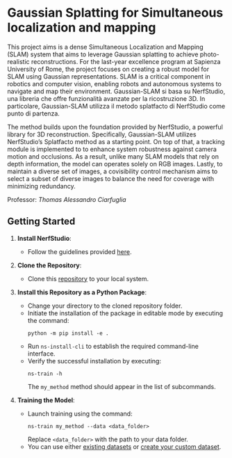 # Gaussian Splatting for Simultaneous localization and mapping

This project aims is a dense Simultaneous Localization and Mapping (SLAM) system that aims to leverage Gaussian splatting to achieve photo-realistic reconstructions. For the last-year excellence program at Sapienza University of Rome, the project focuses on creating a robust model for SLAM using Gaussian representations. SLAM is a critical component in robotics and computer vision, enabling robots and autonomous systems to navigate and map their environment. Gaussian-SLAM si basa su NerfStudio, una libreria che offre funzionalità avanzate per la ricostruzione 3D. In particolare, Gaussian-SLAM utilizza il metodo splatfacto di NerfStudio come punto di partenza. 

The method builds upon the foundation provided by NerfStudio, a powerful library for 3D reconstruction. Specifically, Gaussian-SLAM utilizes NerfStudio’s Splatfacto method as a starting point. On top of that, a tracking module is implemented to to enhance system robustness against camera motion and occlusions. As a result, unlike many SLAM models that rely on depth information, the model can operates solely on RGB images. Lastly, to maintain a diverse set of images, a covisibility control mechanism aims to select a subset of diverse images to balance the need for coverage with minimizing redundancy.

Professor: _Thomas Alessandro Ciarfuglia_

## Getting Started

1. **Install NerfStudio**:
   - Follow the guidelines provided [here](https://docs.nerf.studio/quickstart/installation.html).

2. **Clone the Repository**:
   - Clone this [repository](https://github.com/alessandro-potenza/Gaussian_Splatting_SLAM) to your local system.

3. **Install this Repository as a Python Package**:
   - Change your directory to the cloned repository folder.
   - Initiate the installation of the package in editable mode by executing the command:
     ```
     python -m pip install -e .
     ```
   - Run `ns-install-cli` to establish the required command-line interface.
   - Verify the successful installation by executing:
     ```
     ns-train -h
     ```
     The `my_method` method should appear in the list of subcommands.

4. **Training the Model**:
   - Launch training using the command:
     ```
     ns-train my_method --data <data_folder>
     ```
     Replace `<data_folder>` with the path to your data folder.
   - You can use either [existing datasets](https://docs.nerf.studio/quickstart/existing_dataset.html) or [create your custom dataset](https://docs.nerf.studio/quickstart/custom_dataset.html).
